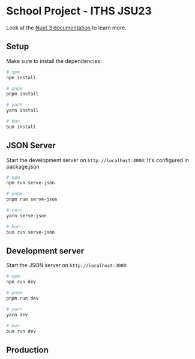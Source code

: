 # School Project - ITHS JSU23

Look at the [Nuxt 3 documentation](https://nuxt.com/docs/getting-started/introduction) to learn more.

## Setup

Make sure to install the dependencies:

```bash
# npm
npm install

# pnpm
pnpm install

# yarn
yarn install

# bun
bun install
```

## JSON Server

Start the development server on `http://localhost:4000`:
It's configured in package.json

```bash
# npm
npm run serve-json

# pnpm
pnpm run serve-json

# yarn
yarn serve-json

# bun
bun run serve-json
```

## Development server

Start the JSON server on `http://localhost:3000`:

```bash
# npm
npm run dev

# pnpm
pnpm run dev

# yarn
yarn dev

# bun
bun run dev
```

## Production
